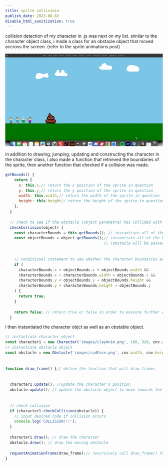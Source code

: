 ```yaml
---
title: sprite collisioin
publish_date: 2023-06-02
disable_html_sanitization: true
--- 
```

<font>
        collision detection of my character in .js was next on my list. similar to the character object class,
        i made a class for an obstacle object that moved accross the screen. (refer to the sprite animations post)
</font>

![pixel art foundation](./images/runforveg.gif)

<font>
        in addition to drawing, jumping, updating and constructing the character in the character class,
        i also made a function that retrieved the boundaries of the sprite, then another function that 
        checked if a collision was made.
</font>

```js
getBounds() {
    return {
      x: this.x,// return the x position of the sprite in question
      y: this.y,// return the y position of the sprite in question
      width: this.width,// return the width of the sprite in question
      height: this.height// return the height of the sprite in question
    };
  }

  // check to see if the obstacle (object parametre) has collided with the character!
  checkCollision(object) {
    const characterBounds = this.getBounds(); // instantiate all of the boundary co-ordinates in Character()
    const objectBounds = object.getBounds();// instantiate all of the boundary co-ordinates os the Ostacle() object
                                            // (obstacle will be passed in later in draw_frame())


    // conditional statement to see whether the character boundaries and obstacle boundaries have over-lapped
    if (
      characterBounds.x < objectBounds.x + objectBounds.width &&
      characterBounds.x + characterBounds.width > objectBounds.x &&
      characterBounds.y < objectBounds.y + objectBounds.height &&
      characterBounds.y + characterBounds.height > objectBounds.y
    ) {
      return true; 
    }

    return false; // return true or false in order to execute further code (go to draw_frame()->check collision)
  }
```

<font>
        i then instantiated the character objct as well as an obstable object.

        
</font>

```js
// instantiate character object
const character1 = new Character('images/clayAnim.png', 160, 320, cnv.width / 10, cnv.height / 3 * 2 + (cnv.height));
// instantiate obstacle object
const obstacle = new Obstacle('images/sadFace.png', cnv.width, cnv.height / 3 * 2, 2);


function draw_frame() {// define the function that will draw frames


  character1.update(); //update the character's position
  obstacle.update(); // update the obstacle object to move towards the character
  

  // check collision
  if (character1.checkCollision(obstacle)) {
    // input desired code if collision occurs
    console.log('COLLISION!!!');
  }

  character1.draw(); // draw the character
  obstacle.draw(); // draw the moving obstacle
  
  requestAnimationFrame(draw_frame);// recursively call draw_frame() for ongoing animation
}

```
















